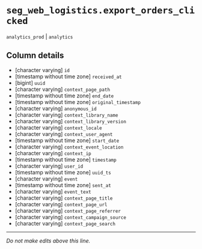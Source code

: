 # `seg_web_logistics.export_orders_clicked`
`analytics_prod` | `analytics`

## Column details
* [character varying] `id`
* [timestamp without time zone] `received_at`
* [bigint]    `uuid`
* [character varying] `context_page_path`
* [timestamp without time zone] `end_date`
* [timestamp without time zone] `original_timestamp`
* [character varying] `anonymous_id`
* [character varying] `context_library_name`
* [character varying] `context_library_version`
* [character varying] `context_locale`
* [character varying] `context_user_agent`
* [timestamp without time zone] `start_date`
* [character varying] `context_event_location`
* [character varying] `context_ip`
* [timestamp without time zone] `timestamp`
* [character varying] `user_id`
* [timestamp without time zone] `uuid_ts`
* [character varying] `event`
* [timestamp without time zone] `sent_at`
* [character varying] `event_text`
* [character varying] `context_page_title`
* [character varying] `context_page_url`
* [character varying] `context_page_referrer`
* [character varying] `context_campaign_source`
* [character varying] `context_page_search`

-------------------------------------------------------------------------------
*Do not make edits above this line.*
